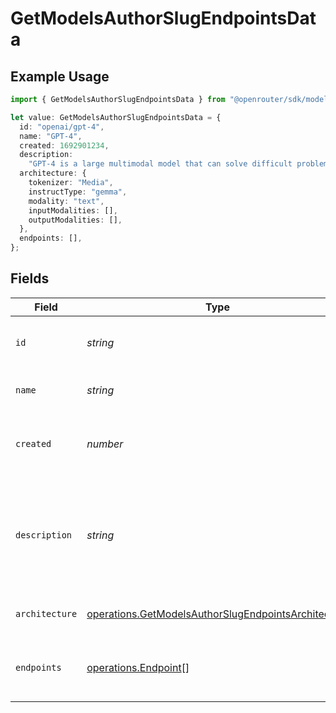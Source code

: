 # GetModelsAuthorSlugEndpointsData

## Example Usage

```typescript
import { GetModelsAuthorSlugEndpointsData } from "@openrouter/sdk/models/operations";

let value: GetModelsAuthorSlugEndpointsData = {
  id: "openai/gpt-4",
  name: "GPT-4",
  created: 1692901234,
  description:
    "GPT-4 is a large multimodal model that can solve difficult problems with greater accuracy.",
  architecture: {
    tokenizer: "Media",
    instructType: "gemma",
    modality: "text",
    inputModalities: [],
    outputModalities: [],
  },
  endpoints: [],
};
```

## Fields

| Field                                                                                                                      | Type                                                                                                                       | Required                                                                                                                   | Description                                                                                                                | Example                                                                                                                    |
| -------------------------------------------------------------------------------------------------------------------------- | -------------------------------------------------------------------------------------------------------------------------- | -------------------------------------------------------------------------------------------------------------------------- | -------------------------------------------------------------------------------------------------------------------------- | -------------------------------------------------------------------------------------------------------------------------- |
| `id`                                                                                                                       | *string*                                                                                                                   | :heavy_check_mark:                                                                                                         | Unique identifier for the model                                                                                            | openai/gpt-4                                                                                                               |
| `name`                                                                                                                     | *string*                                                                                                                   | :heavy_check_mark:                                                                                                         | Display name of the model                                                                                                  | GPT-4                                                                                                                      |
| `created`                                                                                                                  | *number*                                                                                                                   | :heavy_check_mark:                                                                                                         | Unix timestamp of when the model was created                                                                               | 1692901234                                                                                                                 |
| `description`                                                                                                              | *string*                                                                                                                   | :heavy_check_mark:                                                                                                         | Description of the model                                                                                                   | GPT-4 is a large multimodal model that can solve difficult problems with greater accuracy.                                 |
| `architecture`                                                                                                             | [operations.GetModelsAuthorSlugEndpointsArchitecture](../../models/operations/getmodelsauthorslugendpointsarchitecture.md) | :heavy_check_mark:                                                                                                         | Model architecture information                                                                                             |                                                                                                                            |
| `endpoints`                                                                                                                | [operations.Endpoint](../../models/operations/endpoint.md)[]                                                               | :heavy_check_mark:                                                                                                         | List of available endpoints for this model                                                                                 |                                                                                                                            |